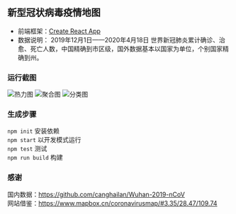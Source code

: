 ## 新型冠状病毒疫情地图

- 前端框架：[Create React App](https://github.com/facebook/create-react-app)
- 数据说明： 2019年12月1日——2020年4月18日 世界新冠肺炎累计确诊、治愈、死亡人数，中国精确到市区级，国外数据基本以国家为单位，个别国家精确到州。

### 运行截图
![热力图](https://lsq210.github.io/photo-album/readme/coronavirus-2019/热力图.jpg)
![聚合图](https://lsq210.github.io/photo-album/readme/coronavirus-2019/聚合图.jpg)
![分类图](https://lsq210.github.io/photo-album/readme/coronavirus-2019/分类图.jpg)
### 生成步骤

`npm init` 安装依赖  
`npm start` 以开发模式运行  
`npm test` 测试  
`npm run build` 构建  

### 感谢  
国内数据：https://github.com/canghailan/Wuhan-2019-nCoV  
网站借鉴：https://www.mapbox.cn/coronavirusmap/#3.35/28.47/109.74